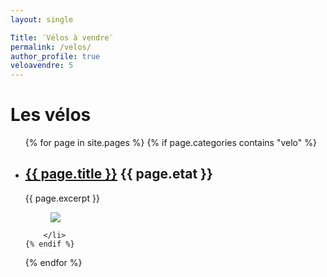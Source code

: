 ```yaml
---
layout: single

Title: ¨Vélos à vendre¨
permalink: /velos/
author_profile: true
veloavendre: 5
---
```

# Les vélos
<ul>
  {% for page in site.pages %}
    {% if page.categories contains "velo" %}
        <li>
            <h2><a href="{{ page.url }}"> {{ page.title }}</a> {{ page.etat }}</h2>
            {{ page.excerpt }}
            <figure class="one">
                <a href="{{ page.url }}"><img src="{{ page.image1 }}"></a>
                <figcaption></figcaption>
            </figure>
            
        </li> 
    {% endif %}
  {% endfor %}
</ul>


